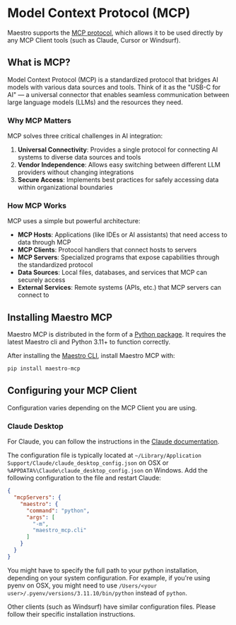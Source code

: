 # Model Context Protocol (MCP)

Maestro supports the [MCP protocol](https://modelcontextprotocol.io/), which allows it to be used directly by any MCP Client tools (such as Claude, Cursor or Windsurf).

## What is MCP?

Model Context Protocol (MCP) is a standardized protocol that bridges AI models with various data sources and tools. Think of it as the "USB-C for AI" — a universal connector that enables seamless communication between large language models (LLMs) and the resources they need.

### Why MCP Matters

MCP solves three critical challenges in AI integration:

1. **Universal Connectivity**: Provides a single protocol for connecting AI systems to diverse data sources and tools
2. **Vendor Independence**: Allows easy switching between different LLM providers without changing integrations
3. **Secure Access**: Implements best practices for safely accessing data within organizational boundaries

### How MCP Works

MCP uses a simple but powerful architecture:

- **MCP Hosts**: Applications (like IDEs or AI assistants) that need access to data through MCP
- **MCP Clients**: Protocol handlers that connect hosts to servers
- **MCP Servers**: Specialized programs that expose capabilities through the standardized protocol
- **Data Sources**: Local files, databases, and services that MCP can securely access
- **External Services**: Remote systems (APIs, etc.) that MCP servers can connect to


## Installing Maestro MCP

Maestro MCP is distributed in the form of a [Python package](https://github.com/mobile-dev-inc/maestro-mcp). It requires the latest Maestro cli and Python 3.11+ to function correctly.

After installing the [Maestro CLI](../getting-started/installing-maestro), install Maestro MCP with:

```bash
pip install maestro-mcp
```

## Configuring your MCP Client

Configuration varies depending on the MCP Client you are using. 

### Claude Desktop
For Claude, you can follow the instructions in the [Claude documentation](https://modelcontextprotocol.io/quickstart/user).

The configuration file is typically located at `~/Library/Application Support/Claude/claude_desktop_config.json` on OSX or `%APPDATA%\Claude\claude_desktop_config.json` on Windows. Add the following configuration to the file and restart Claude:

```json
{
  "mcpServers": {
    "maestro": {
      "command": "python",
      "args": [
        "-m",
        "maestro_mcp.cli"
      ]
    }
  }
}
```

You might have to specify the full path to your python installation, depending on your system configuration. For example, if you're using pyenv on OSX, you might need to use `/Users/<your user>/.pyenv/versions/3.11.10/bin/python` instead of `python`.

Other clients (such as Windsurf) have similar configuration files. Please follow their specific installation instructions.